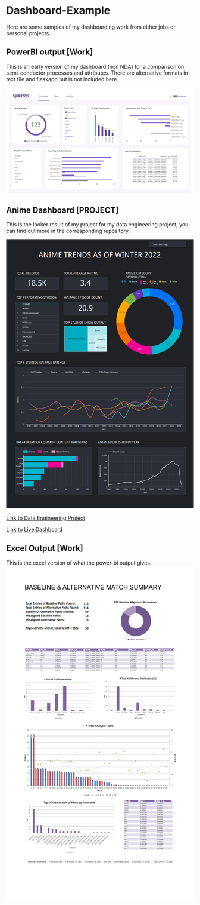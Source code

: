 # Dashboard-Example

Here are some samples of my dashboarding work from either jobs or personal projects.

## PowerBI output [Work]

This is an early version of my dashboard (non NDA) for a comparison on semi-condoctor processes and attributes.
There are alternative formats in text file and flaskapp but is not included here.

![bi](work_dash_sample.png)

## Anime Dashboard [PROJECT]

This is the looker result of my project for my data engineering project, you can find out more in the corresponding repository.

![anime_dash](anime_dash.png)

[Link to Data Engineering Project](https://github.com/jaytar0/DE_flow_anime_2022)

[Link to Live Dashboard](https://lookerstudio.google.com/s/mLPRgy9NtaM)


## Excel Output [Work]
This is the excel version of what the power-bi output gives.
![excel](sample_excel.png)

